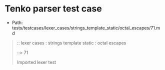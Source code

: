 # Tenko parser test case

- Path: tests/testcases/lexer_cases/strings_template_static/octal_escapes/71.md

> :: lexer cases : strings template static : octal escapes
>
> ::> 71
>
> Imported lexer test
>
> <template pure> FourToSeven OctalDigit end of string

## Input

`````js
`\73`
`````

## Output

_Note: the whole output block is auto-generated. Manual changes will be overwritten!_

Below follow outputs in four parsing modes: sloppy mode, strict mode script goal, module goal, web compat mode (always sloppy).

Note that the output parts are auto-generated by the test runner to reflect actual result.

### Sloppy mode

Parsed with script goal and as if the code did not start with strict mode header.

`````
throws: Parser error!
  Template contained an illegal escape, illegal in a statement

`\73`
^------- error
`````

### Strict mode

Parsed with script goal but as if it was starting with `"use strict"` at the top.

_Output same as sloppy mode._

### Module goal

Parsed with the module goal.

_Output same as sloppy mode._

### Web compat mode

Parsed in sloppy script mode but with the web compat flag enabled.

_Output same as sloppy mode._
